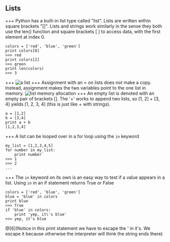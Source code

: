 ## Lists
+++
Python has a built-in list type called "list". Lists are written within square brackets "[]". Lists and strings work similarly in the sense they both use the len() function and square brackets [ ] to access data, with the first element at index 0.
```
colors = ['red', 'blue', 'green']
print colors[0]
>>> red
print colors[2]
>>> green
print len(colors)
>>> 3
```
+++
![a list](https://developers.google.com/edu/python/images/list1.png)
+++
Assignment with an = on lists does not make a copy. Instead, assignment makes the two variables point to the one list in memory.
![list memory allocation](https://developers.google.com/edu/python/images/list2.png)
+++
An empty list is denoted with an empty pair of brackets []. The '+' works to append two lists, so [1, 2] + [3, 4] yields [1, 2, 3, 4] (this is just like + with strings).
```
a = [1,2]
b = [3,4]
print a + b
[1,2,3,4]
```
+++
A list can be looped over in a for loop using the `in` keyword
```
my_list = [1,2,3,4,5]
for number in my_list:
    print number
>>> 1
>>> 2
...
```
+++
The `in` keyword on its own is an easy way to test if a value appears in a list. Using `in` in an if statement returns True or False
```
colors = ['red', 'blue', 'green']
blue = 'blue' in colors
print blue
>>> True
if 'blue' in colors:
    print 'yep, it\'s blue'
>>> yep, it's blue
```
@[6](Notice in this print statement we have to escape the ' in it's. We escape it because otherwise the interpreter will think the string ends there)
